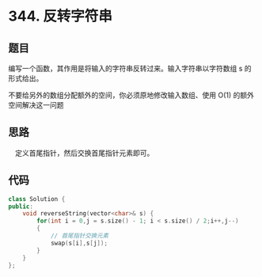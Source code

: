 # 344. 反转字符串

## 题目

编写一个函数，其作用是将输入的字符串反转过来。输入字符串以字符数组 s 的形式给出。

不要给另外的数组分配额外的空间，你必须原地修改输入数组、使用 O(1) 的额外空间解决这一问题


## 思路

&emsp;定义首尾指针，然后交换首尾指针元素即可。


## 代码

```cpp
class Solution {
public:
    void reverseString(vector<char>& s) {
        for(int i = 0,j = s.size() - 1; i < s.size() / 2;i++,j--)
        {
            // 首尾指针交换元素
            swap(s[i],s[j]);
        }
    }
};

```


